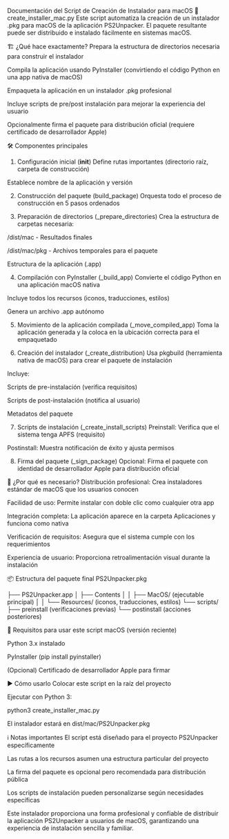 Documentación del Script de Creación de Instalador para macOS
📝 create_installer_mac.py
Este script automatiza la creación de un instalador .pkg para macOS de la aplicación PS2Unpacker. El paquete resultante puede ser distribuido e instalado fácilmente en sistemas macOS.

🏗️ ¿Qué hace exactamente?
Prepara la estructura de directorios necesaria para construir el instalador

Compila la aplicación usando PyInstaller (convirtiendo el código Python en una app nativa de macOS)

Empaqueta la aplicación en un instalador .pkg profesional

Incluye scripts de pre/post instalación para mejorar la experiencia del usuario

Opcionalmente firma el paquete para distribución oficial (requiere certificado de desarrollador Apple)

🛠️ Componentes principales
1. Configuración inicial (__init__)
Define rutas importantes (directorio raíz, carpeta de construcción)

Establece nombre de la aplicación y versión

2. Construcción del paquete (build_package)
Orquesta todo el proceso de construcción en 5 pasos ordenados

3. Preparación de directorios (_prepare_directories)
Crea la estructura de carpetas necesaria:

/dist/mac - Resultados finales

/dist/mac/pkg - Archivos temporales para el paquete

Estructura de la aplicación (.app)

4. Compilación con PyInstaller (_build_app)
Convierte el código Python en una aplicación macOS nativa

Incluye todos los recursos (iconos, traducciones, estilos)

Genera un archivo .app autónomo

5. Movimiento de la aplicación compilada (_move_compiled_app)
Toma la aplicación generada y la coloca en la ubicación correcta para el empaquetado

6. Creación del instalador (_create_distribution)
Usa pkgbuild (herramienta nativa de macOS) para crear el paquete de instalación

Incluye:

Scripts de pre-instalación (verifica requisitos)

Scripts de post-instalación (notifica al usuario)

Metadatos del paquete

7. Scripts de instalación (_create_install_scripts)
Preinstall: Verifica que el sistema tenga APFS (requisito)

Postinstall: Muestra notificación de éxito y ajusta permisos

8. Firma del paquete (_sign_package)
Opcional: Firma el paquete con identidad de desarrollador Apple para distribución oficial

🚀 ¿Por qué es necesario?
Distribución profesional: Crea instaladores estándar de macOS que los usuarios conocen

Facilidad de uso: Permite instalar con doble clic como cualquier otra app

Integración completa: La aplicación aparece en la carpeta Aplicaciones y funciona como nativa

Verificación de requisitos: Asegura que el sistema cumple con los requerimientos

Experiencia de usuario: Proporciona retroalimentación visual durante la instalación

📦 Estructura del paquete final
PS2Unpacker.pkg

├── PS2Unpacker.app
│   ├── Contents
│   │   ├── MacOS/ (ejecutable principal)
│   │   └── Resources/ (iconos, traducciones, estilos)
└── scripts/
    ├── preinstall (verificaciones previas)
    └── postinstall (acciones posteriores)

🔧 Requisitos para usar este script
macOS (versión reciente)

Python 3.x instalado

PyInstaller (pip install pyinstaller)

(Opcional) Certificado de desarrollador Apple para firmar

▶️ Cómo usarlo
Colocar este script en la raíz del proyecto

Ejecutar con Python 3:

python3 create_installer_mac.py

El instalador estará en dist/mac/PS2Unpacker.pkg

ℹ️ Notas importantes
El script está diseñado para el proyecto PS2Unpacker específicamente

Las rutas a los recursos asumen una estructura particular del proyecto

La firma del paquete es opcional pero recomendada para distribución pública

Los scripts de instalación pueden personalizarse según necesidades específicas

Este instalador proporciona una forma profesional y confiable de distribuir la aplicación PS2Unpacker a usuarios de macOS, garantizando una experiencia de instalación sencilla y familiar.